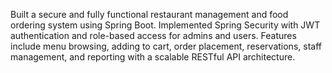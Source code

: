 Built a secure and fully functional restaurant management and food ordering system using Spring Boot. Implemented Spring Security with JWT authentication and role-based access for admins and users. Features include menu browsing, adding to cart, order placement, reservations, staff management, and reporting with a scalable RESTful API architecture.
